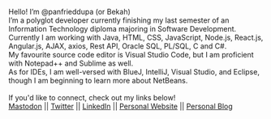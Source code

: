 Hello! I’m @panfrieddupa (or Bekah) <br>
I’m a polyglot developer currently finishing my last semester of an Information Technology diploma majoring in Software Development.
<br>
Currently I am working with Java, HTML, CSS, JavaScript, Node.js, React.js, Angular.js, AJAX, axios, Rest API, Oracle SQL, PL/SQL, C and C#.
<br>
My favourite source code editor is Visual Studio Code, but I am proficient with Notepad++ and Sublime as well.
<br>
As for IDEs, I am well-versed with BlueJ, IntelliJ, Visual Studio, and Eclipse, though I am beginning to learn more about NetBeans.
<br><br>
If you'd like to connect, check out my links below!
<br>
<a rel="me" href="https://infosec.exchange/@panfrieddupa" targer="blank">Mastodon</a> ||
<a href="https://twitter.com/panfrieddupa" targer="blank">Twitter</a> ||
<a href="https://linkedin.com/in/rebekahbulych" targer="blank">LinkedIn</a> ||
<a href="https://bekahthe.dev" targer="blank">Personal Website</a> ||
<a href="https://bekah.codes" targer="blank">Personal Blog</a>
